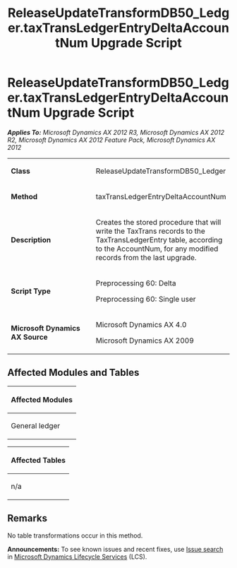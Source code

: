 ﻿---
title: ReleaseUpdateTransformDB50_Ledger.taxTransLedgerEntryDeltaAccountNum Upgrade Script
TOCTitle: ReleaseUpdateTransformDB50_Ledger.taxTransLedgerEntryDeltaAccountNum Upgrade Script
ms:assetid: ad56bcf4-bef1-7234-9411-3f9d8b27bd01
ms:mtpsurl: https://msdn.microsoft.com/en-us/library/JJ686515(v=AX.60)
ms:contentKeyID: 49710470
ms.date: 05/18/2015
mtps_version: v=AX.60
---

# ReleaseUpdateTransformDB50\_Ledger.taxTransLedgerEntryDeltaAccountNum Upgrade Script 


_**Applies To:** Microsoft Dynamics AX 2012 R3, Microsoft Dynamics AX 2012 R2, Microsoft Dynamics AX 2012 Feature Pack, Microsoft Dynamics AX 2012_

<table>
<colgroup>
<col style="width: 50%" />
<col style="width: 50%" />
</colgroup>
<tbody>
<tr class="odd">
<td><p><strong>Class</strong></p></td>
<td><p>ReleaseUpdateTransformDB50_Ledger</p></td>
</tr>
<tr class="even">
<td><p><strong>Method</strong></p></td>
<td><p>taxTransLedgerEntryDeltaAccountNum</p></td>
</tr>
<tr class="odd">
<td><p><strong>Description</strong></p></td>
<td><p>Creates the stored procedure that will write the TaxTrans records to the TaxTransLedgerEntry table, according to the AccountNum, for any modified records from the last upgrade.</p></td>
</tr>
<tr class="even">
<td><p><strong>Script Type</strong></p></td>
<td><p>Preprocessing 60: Delta</p>
<p>Preprocessing 60: Single user</p></td>
</tr>
<tr class="odd">
<td><p><strong>Microsoft Dynamics AX Source</strong></p></td>
<td><p>Microsoft Dynamics AX 4.0</p>
<p>Microsoft Dynamics AX 2009</p></td>
</tr>
</tbody>
</table>


## Affected Modules and Tables

<table>
<colgroup>
<col style="width: 100%" />
</colgroup>
<thead>
<tr class="header">
<th><p>Affected Modules</p></th>
</tr>
</thead>
<tbody>
<tr class="odd">
<td><p>General ledger</p></td>
</tr>
</tbody>
</table>


<table>
<colgroup>
<col style="width: 100%" />
</colgroup>
<thead>
<tr class="header">
<th><p>Affected Tables</p></th>
</tr>
</thead>
<tbody>
<tr class="odd">
<td><p>n/a</p></td>
</tr>
</tbody>
</table>


## Remarks

No table transformations occur in this method.

  
**Announcements:** To see known issues and recent fixes, use [Issue search](http://go.microsoft.com/fwlink/?linkid=389258) in [Microsoft Dynamics Lifecycle Services](http://go.microsoft.com/fwlink/?linkid=306505) (LCS).

